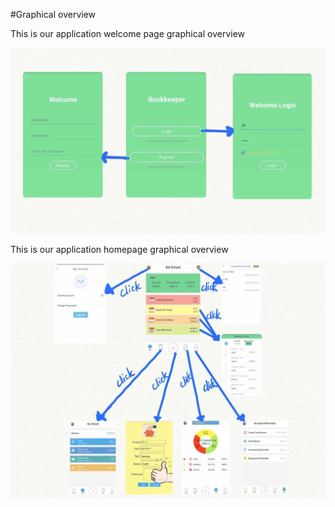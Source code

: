#Graphical overview

This is our application welcome page graphical overview

![Welcome Page Structure](https://raw.githubusercontent.com/Roscoe918/CS4084-Group11MyAccountApp/master/WelcomePage.jpg)

This is our application homepage graphical overview

![Homepage Structure](https://raw.githubusercontent.com/Roscoe918/CS4084-Group11MyAccountApp/master/structure.jpg)


